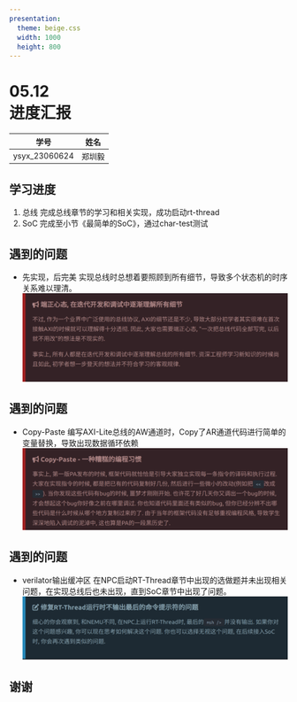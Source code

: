 ```yaml
---
presentation:
  theme: beige.css
  width: 1000
  height: 800
---
```


<!-- slide -->
# 05.12<br>进度汇报
|     学号      |  姓名  |
| :-----------: | :----: |
| ysyx_23060624 | 郑圳毅 |

<!-- slide -->
## 学习进度
1. 总线
  完成总线章节的学习和相关实现，成功启动rt-thread
2. SoC
  完成至小节《最简单的SoC》，通过char-test测试

<!-- slide -->
## 遇到的问题
- 先实现，后完美
  实现总线时总想着要照顾到所有细节，导致多个状态机的时序关系难以理清。
  ![](img/img1.png)

<!-- slide -->
## 遇到的问题
- Copy-Paste
  编写AXI-Lite总线的AW通道时，Copy了AR通道代码进行简单的变量替换，导致出现数据循环依赖
  ![](img/img2.png)

<!-- slide -->
## 遇到的问题
- verilator输出缓冲区
  在NPC启动RT-Thread章节中出现的选做题并未出现相关问题，在实现总线后也未出现，直到SoC章节中出现了问题。
  ![](img/img3.png)
<!-- slide -->
## 谢谢

